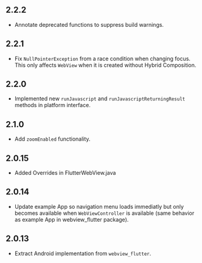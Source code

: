 ## 2.2.2

* Annotate deprecated functions to suppress build warnings.

## 2.2.1

* Fix `NullPointerException` from a race condition when changing focus. This only affects `WebView`
when it is created without Hybrid Composition.
  
## 2.2.0

* Implemented new `runJavascript` and `runJavascriptReturningResult` methods in platform interface.

## 2.1.0

* Add `zoomEnabled` functionality.

## 2.0.15

* Added Overrides in  FlutterWebView.java 
  
## 2.0.14

* Update example App so navigation menu loads immediatly but only becomes available when `WebViewController` is available (same behavior as example App in webview_flutter package). 

## 2.0.13

* Extract Android implementation from `webview_flutter`.

